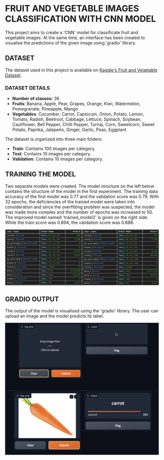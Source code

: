 # FRUIT AND VEGETABLE IMAGES CLASSIFICATION WITH CNN MODEL
This project aims to create a 'CNN' model for classificate fruit and vegetable images. At the same time, an interface has been created to visualise the predictions of the given image using 'gradio' library.

## DATASET
The dataset used in this project is available on [Kaggle's Fruit and Vegetable Dataset](https://www.kaggle.com/datasets/kritikseth/fruit-and-vegetable-image-recognition).

### DATASET DETAILS
- **Number of classes:** 36
- **Fruits**: Banana, Apple, Pear, Grapes, Orange, Kiwi, Watermelon, Pomegranate, Pineapple, Mango
- **Vegetables**: Cucumber, Carrot, Capsicum, Onion, Potato, Lemon, Tomato, Radish, Beetroot, Cabbage, Lettuce, Spinach, Soybean, Cauliflower, Bell Pepper, Chilli Pepper, Turnip, Corn, Sweetcorn, Sweet Potato, Paprika, Jalapeño, Ginger, Garlic, Peas, Eggplant

The dataset is organized into three main folders:

- **Train**: Contains 100 images per category.
- **Test**: Contains 10 images per category.
- **Validation**: Contains 10 images per category.

## TRAINING THE MODEL
Two separate models were created. The model structure on the left below contains the structure of the model in the first experiment. The training data accuracy of the first model was 0.77 and the validation score was 0.79. With 32 epochs, the deficiencies of the trained model were taken into consideration and since the overfitting problem was suspected, the model was made more complex and the number of epochs was increased to 50. The improved model named 'trained_model2' is given on the right side. While the train score was 0.894, the validation score was 0.888.

![img](Screenshot%202024-07-29%20at%2019.23.55.png)

## GRADIO OUTPUT
The output of the model is visualised using the 'gradio' library. The user can upload an image and the model predicts its label.

![img2](Screenshot%202024-07-29%20at%2021.05.36.png)